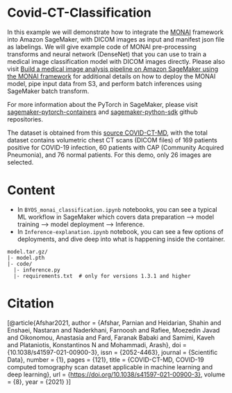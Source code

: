 # Covid-CT-Classification

In this example we will demonstrate how to integrate the [MONAI](http://monai.io) framework into Amazon SageMaker, with DICOM images as input and manifest json file as labelings.  We will give example code of MONAI pre-processing transforms and neural network (DenseNet) that you can use to train a medical image classification model with DICOM images directly.  Please also visit [Build a medical image analysis pipeline on Amazon SageMaker using the MONAI framework](https://aws.amazon.com/blogs/industries/build-a-medical-image-analysis-pipeline-on-amazon-sagemaker-using-the-monai-framework/) for additional details on how to deploy the MONAI model, pipe input data from S3, and perform batch inferences using SageMaker batch transform.

For more information about the PyTorch in SageMaker, please visit [sagemaker-pytorch-containers](https://github.com/aws/sagemaker-pytorch-containers) and [sagemaker-python-sdk](https://github.com/aws/sagemaker-python-sdk) github repositories.

The dataset is obtained from this [source COVID-CT-MD](https://github.com/ShahinSHH/COVID-CT-MD), with the total dataset contains volumetric chest CT scans (DICOM files) of 169 patients positive for COVID-19 infection, 60 patients with CAP (Community Acquired Pneumonia), and 76 normal patients. For this demo, only 26 images are selected. 

# Content
+ In `BYOS_monai_classification.ipynb` notebooks, you can see a typical ML  workflow in SageMaker which covers data preparation --> model training --> model deployment --> Inference. 
+ In `Inference-explanation.ipynb` notebook, you can see a few options of deployments, and dive deep into what is happening inside the container. 

```
model.tar.gz/
|- model.pth
|- code/
  |- inference.py
  |- requirements.txt  # only for versions 1.3.1 and higher
```
# Citation

[@article{Afshar2021,
author = {Afshar, Parnian and Heidarian, Shahin and Enshaei, Nastaran and Naderkhani, Farnoosh and Rafiee, Moezedin Javad and Oikonomou, Anastasia and Fard, Faranak Babaki and Samimi, Kaveh and Plataniotis, Konstantinos N and Mohammadi, Arash},
doi = {10.1038/s41597-021-00900-3},
issn = {2052-4463},
journal = {Scientific Data},
number = {1},
pages = {121},
title = {COVID-CT-MD, COVID-19 computed tomography scan dataset applicable in machine learning and deep learning},
url = {https://doi.org/10.1038/s41597-021-00900-3},
volume = {8},
year = {2021}
}]
